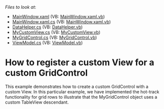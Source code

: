 <!-- default file list -->
*Files to look at*:

* [MainWindow.xaml](./CS/WpfApplication/MainWindow.xaml) (VB: [MainWindow.xaml.vb](./VB/WpfApplication/MainWindow.xaml.vb))
* [MainWindow.xaml.cs](./CS/WpfApplication/MainWindow.xaml.cs) (VB: [MainWindow.xaml.vb](./VB/WpfApplication/MainWindow.xaml.vb))
* [DataHelper.cs](./CS/WpfApplication/Model/DataHelper.cs) (VB: [DataHelper.vb](./VB/WpfApplication/Model/DataHelper.vb))
* [MyCustomView.cs](./CS/WpfApplication/MyGridControl/MyCustomView.cs) (VB: [MyCustomView.vb](./VB/WpfApplication/MyGridControl/MyCustomView.vb))
* [MyGridControl.cs](./CS/WpfApplication/MyGridControl/MyGridControl.cs) (VB: [MyGridControl.vb](./VB/WpfApplication/MyGridControl/MyGridControl.vb))
* [ViewModel.cs](./CS/WpfApplication/ViewModel/ViewModel.cs) (VB: [ViewModel.vb](./VB/WpfApplication/ViewModel/ViewModel.vb))
<!-- default file list end -->
# How to register a custom View for a custom GridControl


<p>This example demonstrates how to create a custom GridControl with a custom View. In this particular example, we have implemented the hot-track functionality for grid rows to illustrate that the MyGridControl object uses a custom TableView descendant.</p>

<br/>


